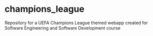 # champions_league
Repository for a UEFA Champions League themed webapp created for Software Engineering and Software Development course
